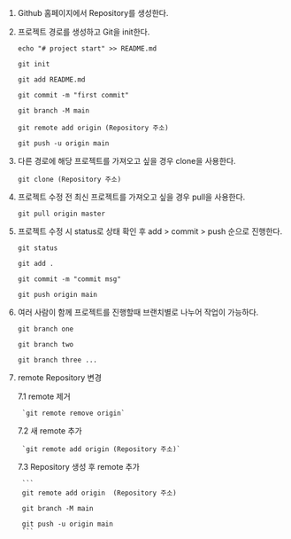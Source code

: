 1. Github 홈페이지에서 Repository를 생성한다.

2. 프로젝트 경로를 생성하고 Git을 init한다.

    ```
    echo "# project start" >> README.md

    git init

    git add README.md

    git commit -m "first commit"

    git branch -M main

    git remote add origin (Repository 주소)

    git push -u origin main
    ```

3. 다른 경로에 해당 프로젝트를 가져오고 싶을 경우 clone을 사용한다.

    `git clone (Repository 주소)`

4. 프로젝트 수정 전 최신 프로젝트를 가져오고 싶을 경우 pull을 사용한다.

    `git pull origin master`

5. 프로젝트 수정 시 status로 상태 확인 후 add > commit > push 순으로 진행한다.

    ```
    git status

    git add .

    git commit -m "commit msg"

    git push origin main
    ```

6. 여러 사람이 함께 프로젝트를 진행할때 브랜치별로 나누어 작업이 가능하다.

    ```
    git branch one

    git branch two

    git branch three ...
    ```

7. remote Repository 변경

    7.1 remote 제거

        `git remote remove origin`

    7.2 새 remote 추가

        `git remote add origin (Repository 주소)`

    7.3 Repository 생성 후 remote 추가

        ```
        git remote add origin  (Repository 주소)

        git branch -M main

        git push -u origin main
        ```